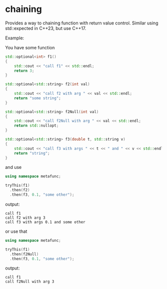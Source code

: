 # chaining

Provides a way to chaining function with return value control. Similar using std::expected in C++23, but use C++17.

Example:

You have some function
```cpp
std::optional<int> f1()
{
    std::cout << "call f1" << std::endl;
    return 3;
}

std::optional<std::string> f2(int val)
{
    std::cout << "call f2 with arg " << val << std::endl;
    return "some string";
}

std::optional<std::string> f2Null(int val)
{
    std::cout << "call f2Null with arg " << val << std::endl;
    return std::nullopt;
}

std::optional<std::string> f3(double t, std::string v)
{
    std::cout << "call f3 with args " << t << " and " << v << std::endl;
    return "string";
}
```

and use 
```cpp
using namespace metafunc;

tryThis(f1)
  .then(f2)
  .then(f3, 0.1, "some other");
```

output:
```
call f1
call f2 with arg 3
call f3 with args 0.1 and some other
```

or use that
```cpp
using namespace metafunc;

tryThis(f1)
  .then(f2Null)
  .then(f3, 0.1, "some other");
```

output:
```
call f1
call f2Null with arg 3
```

